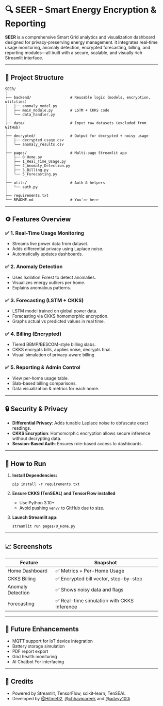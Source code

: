 # 🔍 SEER – Smart Energy Encryption & Reporting

**SEER** is a comprehensive Smart Grid analytics and visualization dashboard designed for privacy-preserving energy management. It integrates real-time usage monitoring, anomaly detection, encrypted forecasting, billing, and reporting modules—all built with a secure, scalable, and visually rich Streamlit interface.

---

## 📁 Project Structure

```
SEER/
│
├── backend/                  # Reusable logic (models, encryption, utilities)
│   ├── anomaly_model.py
│   ├── main_module.py        # LSTM + CKKS code
│   └── data_handler.py
│
├── data/                     # Input raw datasets (excluded from GitHub)
│
├── decrypted/                # Output for decrypted + noisy usage
│   ├── decrypted_usage.csv
│   └── anomaly_results.csv
│
├── pages/                    # Multi-page Streamlit app
│   ├── 0_Home.py
│   ├── 1_Real_Time_Usage.py
│   ├── 2_Anomaly_Detection.py
│   ├── 3_Billing.py
│   └── 5_Forecasting.py
│
├── utils/                    # Auth & helpers
│   └── auth.py
│
├── requirements.txt
└── README.md                 # You're here
```

---

## ⚙️ Features Overview

### ✅ 1. Real-Time Usage Monitoring
- Streams live power data from dataset.
- Adds differential privacy using Laplace noise.
- Automatically updates dashboards.

### ✅ 2. Anomaly Detection
- Uses Isolation Forest to detect anomalies.
- Visualizes energy outliers per home.
- Explains anomalous patterns.

### ✅ 3. Forecasting (LSTM + CKKS)
- LSTM model trained on global power data.
- Forecasting via CKKS homomorphic encryption.
- Graphs actual vs predicted values in real time.

### ✅ 4. Billing (Encrypted)
- Tiered BBMP/BESCOM-style billing slabs.
- CKKS encrypts bills, applies noise, decrypts final.
- Visual simulation of privacy-aware billing.

### ✅ 5. Reporting & Admin Control
- View per-home usage table.
- Slab-based billing comparisons.
- Data visualization & metrics for each home.

---

## 🔒 Security & Privacy

- **Differential Privacy**: Adds tunable Laplace noise to obfuscate exact readings.
- **CKKS Encryption**: Homomorphic encryption allows secure inference without decrypting data.
- **Session-Based Auth**: Ensures role-based access to dashboards.

---

## 🚀 How to Run

1. **Install Dependencies:**
   ```
   pip install -r requirements.txt
   ```

2. **Ensure CKKS (TenSEAL) and TensorFlow installed**
   - Use Python 3.10+
   - Avoid pushing `venv/` to GitHub due to size.

3. **Launch Streamlit app:**
   ```
   streamlit run pages/0_Home.py
   ```

---

## 📈 Screenshots

| Feature | Snapshot |
|--------|----------|
| Home Dashboard | ✅ Metrics + Per-Home Usage |
| CKKS Billing | ✅ Encrypted bill vector, step-by-step |
| Anomaly Detection | ✅ Shows noisy data and flags |
| Forecasting | ✅ Real-time simulation with CKKS inference |

---

## 🧠 Future Enhancements
- MQTT support for IoT device integration
- Battery storage simulation
- PDF report export
- Grid health monitoring
- AI Chatbot For interfacing

---

## 📜 Credits
- Powered by Streamlit, TensorFlow, scikit-learn, TenSEAL
- Developed by [@Hitme02](https://github.com/Hitme02), [@chhavipareek](https://github.com/chhavi-pareek) and [@advyy100i](https://github.com/advyy100i)

